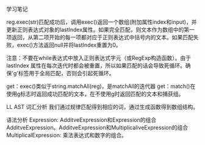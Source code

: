学习笔记

reg.exec(str)匹配成功后，调用exec()返回一个数组(附加属性index和input)，并更新正则表达式对象的lastIndex属性。如果完全匹配，则文本作为数组中的第一项返回，从第二项开始的每一项都对应于正则表达式中括号内的文本。如果匹配失败，exec()方法返回null并将lastIndex重置为0。

注意：不要在while表达式中放入正则表达式字元（或RegExp构造函数）。由于 lastIndex 属性在每次迭代时都会被重置，所以如果匹配的话会导致死循环。确保'g'标签用于全局匹配，否则会引起死循环。

get：exec()类似于string.matchAll(reg)，是matchAll的迭代器 get：match()在使用g标志时返回成功匹配的文本，在不使用g时返回匹配的文本和捕获组。

LL AST 
词汇分析
我们通过规律匹配得到相应的词，通过生成函数得到数组结构。

语法分析
Expression: AdditveExpression和Expression的组合 AdditveExpression。AdditveExpression和MultiplicaliveExpression的组合 MultiplicalExpression: 乘法表达式和数字的组合。

